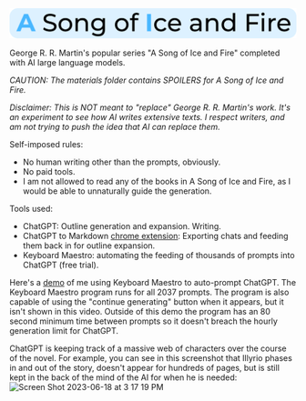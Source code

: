 ![AI Song of Ice and Fire Logo](./ai_song_of_ice_and_fire_logo.svg)

George R. R. Martin's popular series "A Song of Ice and Fire" completed with AI large language models.

*CAUTION: The materials folder contains SPOILERS for A Song of Ice and Fire.*

*Disclaimer: This is NOT meant to "replace" George R. R. Martin's work. It's an experiment to see how AI writes extensive texts. I respect writers, and am not trying to push the idea that AI can replace them.*

Self-imposed rules:
- No human writing other than the prompts, obviously.
- No paid tools.
- I am not allowed to read any of the books in A Song of Ice and Fire, as I would be able to unnaturally guide the generation.

Tools used:
- ChatGPT: Outline generation and expansion. Writing.
- ChatGPT to Markdown [chrome extension](https://chrome.google.com/webstore/detail/chatgpt-to-markdown/adghjpdmpbcmppeafpodcjpagmegdpci): Exporting chats and feeding them back in for outline expansion.
- Keyboard Maestro: automating the feeding of thousands of prompts into ChatGPT (free trial).


Here's a [demo](https://github.com/LiamSwayne/AI-song-of-ice-and-fire/assets/108629034/b6b4f455-62a6-4cb9-8029-afad2bb78a6e) of me using Keyboard Maestro to auto-prompt ChatGPT. The Keyboard Maestro program runs for all 2037 prompts. The program is also capable of using the "continue generating" button when it appears, but it isn't shown in this video. Outside of this demo the program has an 80 second minimum time between prompts so it doesn't breach the hourly generation limit for ChatGPT.

ChatGPT is keeping track of a massive web of characters over the course of the novel. For example, you can see in this screenshot that Illyrio phases in and out of the story, doesn't appear for hundreds of pages, but is still kept in the back of the mind of the AI for when he is needed:
<img width="1117" alt="Screen Shot 2023-06-18 at 3 17 19 PM" src="https://github.com/LiamSwayne/AI-song-of-ice-and-fire/assets/108629034/cf582ce7-b61a-4468-9c5f-63ba85781e4e">
